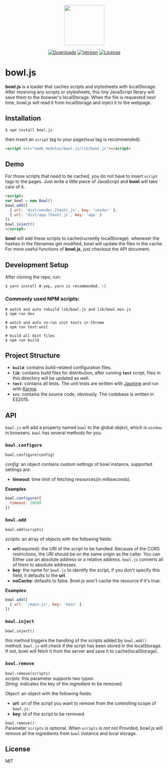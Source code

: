 <p align="center"><image src="https://github.com/classicemi/bowl.js/blob/develop/assets/logo.png?raw=true" width="128"></p>

<p align="center">
  <a href="https://www.npmjs.com/package/bowl.js"><img src="https://img.shields.io/npm/dt/bowl.js.svg" alt="Downloads"></a>
  <a href="https://www.npmjs.com/package/bowl.js"><img src="https://img.shields.io/npm/v/bowl.js.svg" alt="Version"></a>
  <a href="https://www.npmjs.com/package/bowl.js"><img src="https://img.shields.io/npm/l/bowl.js.svg" alt="License"></a>
</p>

# bowl.js
**bowl.js** is a loader that caches scripts and stylesheets with localStorage. After receiving any scripts or stylesheets, this tiny JavaScript library will save them to the browser's localStorage. When the file is requested next time, bowl.js will read it from localStorage and inject it to the webpage.

## Installation
``` shell
$ npm install bowl.js
```
then insert an `script` tag to your page(`head` tag is recommended):
``` html
<script src="node_modules/bowl.js/lib/bowl.js"></script>
```

## Demo
For those scripts that need to be cached, you do not have to insert `script` tags to the pages. Just write a little piece of JavaScript and **bowl** will take care of it.
```html
<script>
var bowl = new Bowl()
bowl.add([
  { url: 'dist/vendor.[hash].js', key: 'vendor' },
  { url: 'dist/app.[hash].js', key: 'app' }
])
bowl.inject()
</script>
```
**bowl** will add these scripts to cache(currently localStorage). whenever the hashes in the filenames get modified, bowl will update the files in the cache. For more useful functions of **bowl.js**, just checkout the API document.

## Development Setup
After cloning the repo, run:
```shell
$ yarn install # yep, yarn is recommended. :)
```
### Commonly used NPM scripts:
```shell
# watch and auto rebuild lib/bowl.js and lib/bowl.min.js
$ npm run dev

# watch and auto re-run unit tests in Chrome
$ npm run test:unit

# build all dist files
$ npm run build
```

## Project Structure
+ **`build`**: contains build-related configuration files.
+ **`lib`**: contains build files for distribution, after running **`test`** script, files in this directory will be updated as well.
+ **`test`**: contains all tests. The unit tests are written with [Jasmine](http://jasmine.github.io/2.5/introduction) and run with [Karma](http://karma-runner.github.io/1.0/index.html).
+ **`src`**: contains the source code, obviously. The codebase is written in ES2015.

## API
`bowl.js` will add a property named `bowl` to the global object, which is `window` in browsers. `bowl` has several methods for you.

### `bowl.configure`
`bowl.configure(config)`

*config:* an object contains custom settings of bowl instance, supported settings are:
+ **timeout**: time limit of fetching resources(in milliseconds).

**Examples**
```javascript
bowl.configure({
  timeout: 10000
})
```

### `bowl.add`
`bowl.add(scripts)`

*scripts:* an array of objects with the following fields:
+ **url**(required): the URI of the script to be handled. Because of the CORS restrictions, the URI should be on the same origin as the caller. You can Either use an absolute address or a relative address. `bowl.js` converts all of them to absolute addresses.
+ **key**: the name for `bowl.js` to identify the script, if you don't specify this field, it defaults to the **url**.
+ **noCache**: defaults to false. Bowl.js won't cache the resource if it's true.

**Examples**
```javascript
bowl.add([
  { url: '/main.js', key: 'main' }
])
```

### `bowl.inject`
`bowl.inject()`

this method triggers the handling of the scripts added by `bowl.add()` method. `bowl.js` will check if the script has been stored in the localStorage. If not, bowl will fetch it from the server and save it to cache(localStorage).

### `bowl.remove`
`bowl.remove(scripts)`  
*scripts:* this parameter supports two types:  
*String:* indicates the key of the ingredient to be removed.

*Object:* an object with the following fields:
+ **url**: url of the script you want to remove from the controlling scope of `bowl.js`.
+ **key**: id of the script to be removed.

`bowl.remove()`  
Parameter `scripts` is optional. When `scripts` is not not Provided, bowl.js will remove all the ingredients from `bowl` instance and local storage.

## License
MIT
